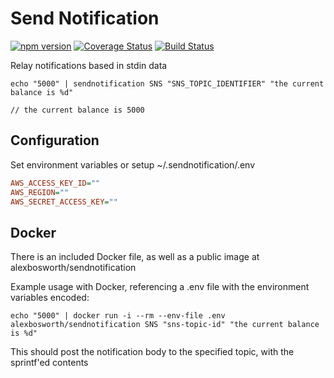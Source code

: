 # Send Notification

[![npm version](https://badge.fury.io/js/sendnotification.svg)](https://badge.fury.io/js/sendnotification)
[![Coverage Status](https://coveralls.io/repos/github/alexbosworth/sendnotification/badge.svg?branch=master)](https://coveralls.io/github/alexbosworth/sendnotification?branch=master)
[![Build Status](https://travis-ci.org/alexbosworth/sendnotification.svg?branch=master)](https://travis-ci.org/alexbosworth/sendnotification)

Relay notifications based in stdin data

```
echo "5000" | sendnotification SNS "SNS_TOPIC_IDENTIFIER" "the current balance is %d"

// the current balance is 5000
```

## Configuration

Set environment variables or setup ~/.sendnotification/.env

```ini
AWS_ACCESS_KEY_ID=""
AWS_REGION=""
AWS_SECRET_ACCESS_KEY=""
```

## Docker

There is an included Docker file, as well as a public image at alexbosworth/sendnotification

Example usage with Docker, referencing a .env file with the environment variables encoded:

```
echo "5000" | docker run -i --rm --env-file .env alexbosworth/sendnotification SNS "sns-topic-id" "the current balance is %d"
```

This should post the notification body to the specified topic, with the sprintf'ed contents
